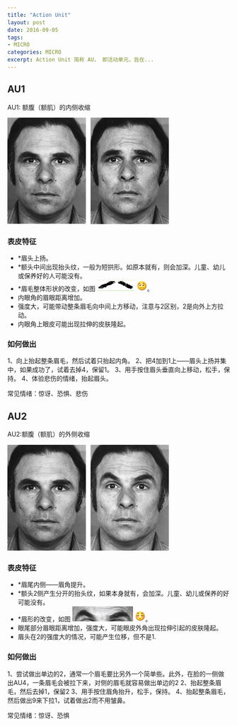 ```yaml
---
title: "Action Unit"
layout: post
date: 2016-09-05
tags:
- MICRO
categories: MICRO
excerpt: Action Unit 简称 AU， 即活动单元，旨在...
---
```


## AU1

AU1: 额腹（额肌）的内侧收缩

![](/assets/images/2016-09-05-au1-01.png)

### 表皮特征
- 	*眉头上扬。
-	*额头中间出现抬头纹，一般为短拱形。如原本就有，则会加深。儿童、幼儿或保养好的人可能没有。
-	*眉毛整体形状的改变，如图
![](/assets/images/2016-09-05-au1-02.png)
![](/assets/images/2016-09-05-au1-03.png)。
-	内眼角的眉眼距离增加。
-	强度大，可能带动整条眉毛向中间上方移动，注意与2区别，2是向外上方拉动。
-	内眼角上眼皮可能出现拉伸的皮肤隆起。
 


### 如何做出

1、向上抬起整条眉毛，然后试着只抬起内角。
2、把4加到1上——眉头上扬并集中，如果成功了，试着去掉4，保留1。
3、用手按住眉头垂直向上移动，松手，保持。
4、体验悲伤的情绪，抬起眉头。
 
常见情绪：惊讶、恐惧、悲伤
 

## AU2

AU2:额腹（额肌）的外侧收缩

![](/assets/images/2016-09-05-au2-01.png)

### 表皮特征

-	*眉尾内侧——眉角提升。
-	*额头2侧产生分开的抬头纹，如果本身就有，会加深。儿童、幼儿或保养的好可能没有。
-	*眉形的改变，如图
![](/assets/images/2016-09-05-au2-02.png)
![](/assets/images/2016-09-05-au2-03.png)。
-	眼尾部分眉眼距离增加，强度大，可能眼皮外角出现拉伸引起的皮肤隆起。
-	眉头在2的强度大的情况，可能产生位移，但不是1.
 
### 如何做出

1、尝试做出单边的2，通常一个眉毛要比另外一个简单些。此外，在脸的一侧做出AU4，一条眉毛会被拉下来，对侧的眉毛就容易做出单边的2
2、抬起整条眉毛，然后去掉1，保留2
3、用手按住眉角抬升，松手，保持。
4、抬起整条眉毛，然后做出9来下拉1，试着做出2而不用皱鼻。

常见情绪：惊讶、恐惧

